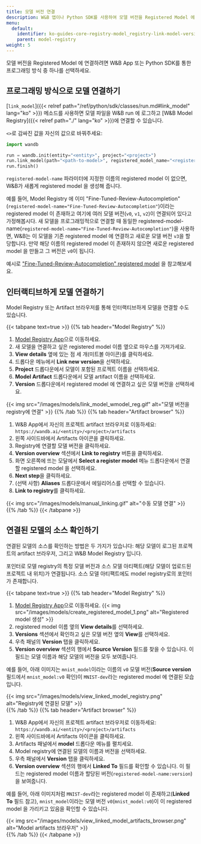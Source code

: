 ```yaml
---
title: 모델 버전 연결
description: W&B 앱이나 Python SDK를 사용하여 모델 버전을 Registered Model 에 연결할 수 있습니다.
menu:
  default:
    identifier: ko-guides-core-registry-model_registry-link-model-version
    parent: model-registry
weight: 5
---
```


모델 버전을 Registered Model 에 연결하려면 W&B App 또는 Python SDK를 통한 프로그래밍 방식 중 하나를 선택하세요.

## 프로그래밍 방식으로 모델 연결하기

[`link_model`]({{< relref path="/ref/python/sdk/classes/run.md#link_model" lang="ko" >}}) 메소드를 사용하면 모델 파일을 W&B run 에 로그하고 [W&B Model Registry]({{< relref path="./" lang="ko" >}})에 연결할 수 있습니다.

`<>`로 감싸진 값을 자신의 값으로 바꿔주세요:

```python
import wandb

run = wandb.init(entity="<entity>", project="<project>")
run.link_model(path="<path-to-model>", registered_model_name="<registered-model-name>")
run.finish()
```

`registered-model-name` 파라미터에 지정한 이름의 registered model 이 없으면, W&B가 새롭게 registered model 을 생성해 줍니다.

예를 들어, Model Registry 에 이미 "Fine-Tuned-Review-Autocompletion"(`registered-model-name="Fine-Tuned-Review-Autocompletion"`)이라는 registered model 이 존재하고 여기에 여러 모델 버전(`v0`, `v1`, `v2`)이 연결되어 있다고 가정해봅시다. 새 모델을 프로그래밍적으로 연결할 때 동일한 registered-model-name(`registered-model-name="Fine-Tuned-Review-Autocompletion"`)을 사용하면, W&B는 이 모델을 기존 registered model 에 연결하고 새로운 모델 버전 `v3`을 할당합니다. 만약 해당 이름의 registered model 이 존재하지 않으면 새로운 registered model 을 만들고 그 버전은 `v0`이 됩니다.

예시로 ["Fine-Tuned-Review-Autocompletion" registered model](https://wandb.ai/reviewco/registry/model?selectionPath=reviewco%2Fmodel-registry%2FFinetuned-Review-Autocompletion&view=all-models) 을 참고해보세요.

## 인터랙티브하게 모델 연결하기
Model Registry 또는 Artifact 브라우저를 통해 인터랙티브하게 모델을 연결할 수도 있습니다.

{{< tabpane text=true >}}
  {{% tab header="Model Registry" %}}
1. [Model Registry App](https://wandb.ai/registry/model)으로 이동하세요.
2. 새 모델을 연결하고 싶은 registered model 이름 옆으로 마우스를 가져가세요.
3. **View details** 옆에 있는 점 세 개(미트볼 아이콘)를 클릭하세요.
4. 드롭다운 메뉴에서 **Link new version**을 선택하세요.
5. **Project** 드롭다운에서 모델이 포함된 프로젝트 이름을 선택하세요.
6. **Model Artifact** 드롭다운에서 모델 artifact 이름을 선택하세요.
7. **Version** 드롭다운에서 registered model 에 연결하고 싶은 모델 버전을 선택하세요.

{{< img src="/images/models/link_model_wmodel_reg.gif" alt="모델 버전을 registry에 연결" >}}
  {{% /tab %}}
  {{% tab header="Artifact browser" %}}
1. W&B App에서 자신의 프로젝트 artifact 브라우저로 이동하세요: `https://wandb.ai/<entity>/<project>/artifacts`
2. 왼쪽 사이드바에서 Artifacts 아이콘을 클릭하세요.
3. Registry에 연결할 모델 버전을 클릭하세요.
4. **Version overview** 섹션에서 **Link to registry** 버튼을 클릭하세요.
5. 화면 오른쪽에 뜨는 모달에서 **Select a register model** 메뉴 드롭다운에서 연결할 registered model 을 선택하세요.
6. **Next step**을 클릭하세요.
7. (선택 사항) **Aliases** 드롭다운에서 에일리어스를 선택할 수 있습니다.
8. **Link to registry**를 클릭하세요.

{{< img src="/images/models/manual_linking.gif" alt="수동 모델 연결" >}}  
  {{% /tab %}}
{{< /tabpane >}}



## 연결된 모델의 소스 확인하기

연결된 모델의 소스를 확인하는 방법은 두 가지가 있습니다: 해당 모델이 로그된 프로젝트의 artifact 브라우저, 그리고 W&B Model Registry 입니다.

포인터로 모델 registry의 특정 모델 버전과 소스 모델 아티팩트(해당 모델이 업로드된 프로젝트 내 위치)가 연결됩니다. 소스 모델 아티팩트에도 model registry로의 포인터가 존재합니다.

{{< tabpane text=true >}}
  {{% tab header="Model Registry" %}}
1. [Model Registry App](https://wandb.ai/registry/model)으로 이동하세요.
{{< img src="/images/models/create_registered_model_1.png" alt="Registered model 생성" >}}
2. registered model 이름 옆의 **View details**를 선택하세요.
3. **Versions** 섹션에서 확인하고 싶은 모델 버전 옆의 **View**를 선택하세요.
4. 우측 패널의 **Version** 탭을 클릭하세요.
5. **Version overview** 섹션의 행에서 **Source Version** 필드를 찾을 수 있습니다. 이 필드는 모델 이름과 해당 모델의 버전을 모두 보여줍니다.

예를 들어, 아래 이미지는 `mnist_model`이라는 이름의 `v0` 모델 버전(**Source version** 필드에서 `mnist_model:v0` 확인)이 `MNIST-dev`라는 registered model 에 연결된 모습입니다.

{{< img src="/images/models/view_linked_model_registry.png" alt="Registry에 연결된 모델" >}}  
  {{% /tab %}}
  {{% tab header="Artifact browser" %}}
1. W&B App에서 자신의 프로젝트 artifact 브라우저로 이동하세요: `https://wandb.ai/<entity>/<project>/artifacts`
2. 왼쪽 사이드바에서 Artifacts 아이콘을 클릭하세요.
3. Artifacts 패널에서 **model** 드롭다운 메뉴를 펼치세요.
4. Model registry에 연결된 모델의 이름과 버전을 선택하세요.
5. 우측 패널에서 **Version** 탭을 클릭하세요.
6. **Version overview** 섹션의 행에서 **Linked To** 필드를 확인할 수 있습니다. 이 필드는 registered model 이름과 할당된 버전(`registered-model-name:version`)을 보여줍니다.

예를 들어, 아래 이미지처럼 `MNIST-dev`라는 registered model 이 존재하고(**Linked To** 필드 참고), `mnist_model`이라는 모델 버전 `v0`(`mnist_model:v0`)이 이 registered model 을 가리키고 있음을 확인할 수 있습니다.

{{< img src="/images/models/view_linked_model_artifacts_browser.png" alt="Model artifacts 브라우저" >}}  
  {{% /tab %}}
{{< /tabpane >}}